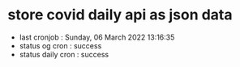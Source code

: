 # store covid daily api as json data

- last cronjob : Sunday, 06 March 2022 13:16:35
- status og cron : success
- status daily cron : success
      
      
